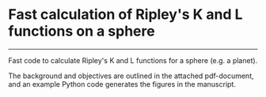 # Fast calculation of Ripley's K and L functions on a sphere
---

Fast code to calculate Ripley's K and L functions for a sphere (e.g. a planet). 

The background and objectives are outlined in the attached pdf-document, and an example Python code generates the figures in the manuscript. 
